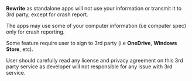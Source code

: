 **Rewrite** as standalone apps will not use your information or transmit it to 3rd party, except for crash report.

The apps may use some of your computer information (i.e computer spec) only for crash reporting.

Some feature require user to sign to 3rd party (i.e **OneDrive**, **Windows Store**, etc).

User should carefully read any license and privacy agreement on this 3rd party service as developer will not responsible for any issue with 3rd service.
